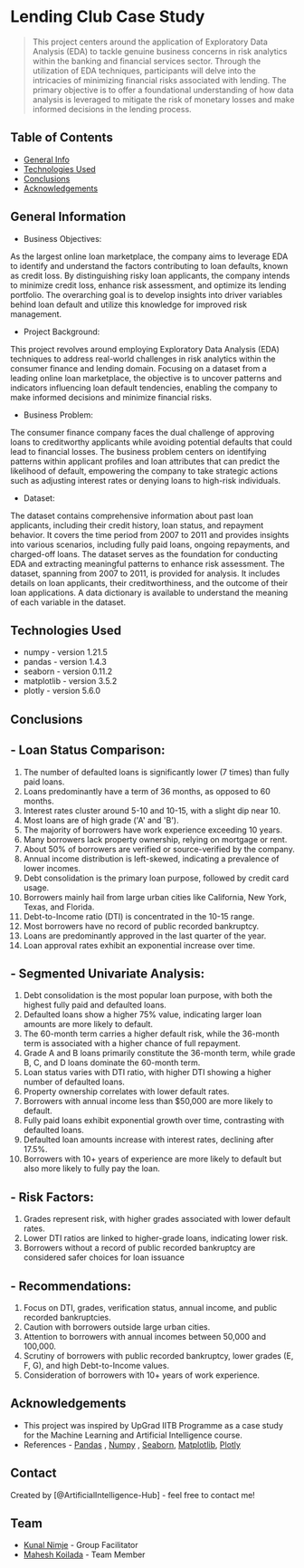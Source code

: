 # Lending Club Case Study
> This project centers around the application of Exploratory Data Analysis (EDA) to tackle genuine business concerns in risk analytics within the banking and financial services sector. Through the utilization of EDA techniques, participants will delve into the intricacies of minimizing financial risks associated with lending. The primary objective is to offer a foundational understanding of how data analysis is leveraged to mitigate the risk of monetary losses and make informed decisions in the lending process.


## Table of Contents
* [General Info](#general-information)
* [Technologies Used](#technologies-used)
* [Conclusions](#conclusions)
* [Acknowledgements](#acknowledgements)


## General Information
- Business Objectives:

As the largest online loan marketplace, the company aims to leverage EDA to identify and understand the factors contributing to loan defaults, known as credit loss. By distinguishing risky loan applicants, the company intends to minimize credit loss, enhance risk assessment, and optimize its lending portfolio. The overarching goal is to develop insights into driver variables behind loan default and utilize this knowledge for improved risk management.
- Project Background:

This project revolves around employing Exploratory Data Analysis (EDA) techniques to address real-world challenges in risk analytics within the consumer finance and lending domain. Focusing on a dataset from a leading online loan marketplace, the objective is to uncover patterns and indicators influencing loan default tendencies, enabling the company to make informed decisions and minimize financial risks.
- Business Problem:

The consumer finance company faces the dual challenge of approving loans to creditworthy applicants while avoiding potential defaults that could lead to financial losses. The business problem centers on identifying patterns within applicant profiles and loan attributes that can predict the likelihood of default, empowering the company to take strategic actions such as adjusting interest rates or denying loans to high-risk individuals.

- Dataset:

The dataset contains comprehensive information about past loan applicants, including their credit history, loan status, and repayment behavior. It covers the time period from 2007 to 2011 and provides insights into various scenarios, including fully paid loans, ongoing repayments, and charged-off loans. The dataset serves as the foundation for conducting EDA and extracting meaningful patterns to enhance risk assessment.
The dataset, spanning from 2007 to 2011, is provided for analysis. It includes details on loan applicants, their creditworthiness, and the outcome of their loan applications. A data dictionary is available to understand the meaning of each variable in the dataset.


## Technologies Used
- numpy      - version 1.21.5
- pandas     - version 1.4.3
- seaborn    - version 0.11.2
- matplotlib - version 3.5.2
- plotly     - version 5.6.0


## Conclusions
## - Loan Status Comparison:

1. The number of defaulted loans is significantly lower (7 times) than fully paid loans.
2. Loans predominantly have a term of 36 months, as opposed to 60 months.
3. Interest rates cluster around 5-10 and 10-15, with a slight dip near 10.
4. Most loans are of high grade ('A' and 'B').
5. The majority of borrowers have work experience exceeding 10 years.
6. Many borrowers lack property ownership, relying on mortgage or rent.
7. About 50% of borrowers are verified or source-verified by the company.
8. Annual income distribution is left-skewed, indicating a prevalence of lower incomes.
9. Debt consolidation is the primary loan purpose, followed by credit card usage.
10. Borrowers mainly hail from large urban cities like California, New York, Texas, and Florida.
11. Debt-to-Income ratio (DTI) is concentrated in the 10-15 range.
12. Most borrowers have no record of public recorded bankruptcy.
13. Loans are predominantly approved in the last quarter of the year.
14. Loan approval rates exhibit an exponential increase over time.
## - Segmented Univariate Analysis:

1. Debt consolidation is the most popular loan purpose, with both the highest fully paid and defaulted loans.
2. Defaulted loans show a higher 75% value, indicating larger loan amounts are more likely to default.
3. The 60-month term carries a higher default risk, while the 36-month term is associated with a higher chance of full repayment.
4. Grade A and B loans primarily constitute the 36-month term, while grade B, C, and D loans dominate the 60-month term.
5. Loan status varies with DTI ratio, with higher DTI showing a higher number of defaulted loans.
6. Property ownership correlates with lower default rates.
7. Borrowers with annual income less than $50,000 are more likely to default.
8. Fully paid loans exhibit exponential growth over time, contrasting with defaulted loans.
9. Defaulted loan amounts increase with interest rates, declining after 17.5%.
10. Borrowers with 10+ years of experience are more likely to default but also more likely to fully pay the loan.
## - Risk Factors:
1. Grades represent risk, with higher grades associated with lower default rates.
2. Lower DTI ratios are linked to higher-grade loans, indicating lower risk.
3. Borrowers without a record of public recorded bankruptcy are considered safer choices for loan issuance
## - Recommendations:

1. Focus on DTI, grades, verification status, annual income, and public recorded bankruptcies.
2. Caution with borrowers outside large urban cities.
3. Attention to borrowers with annual incomes between  50,000 and 100,000.
4. Scrutiny of borrowers with public recorded bankruptcy, lower grades (E, F, G), and high Debt-to-Income values.
5. Consideration of borrowers with 10+ years of work experience.

## Acknowledgements

- This project was inspired by UpGrad IITB Programme as a case study for the Machine Learning and Artificial Intelligence course.
- References - [Pandas](https://pandas.pydata.org/pandas-docs/version/1.4.3/) , [Numpy](https://numpy.org/doc/stable/user/index.html) , [Seaborn](https://pypi.org/project/seaborn/0.11.2/), [Matplotlib](https://pypi.org/project/matplotlib/3.5.2/), [Plotly](https://pypi.org/project/plotly/)


## Contact
Created by [@ArtificialIntelligence-Hub] - feel free to contact me!

## Team
- [Kunal Nimje](https://github.com/ArtificialIntelligence-Hub) - Group Facilitator
- [Mahesh Koilada]() - Team Member
